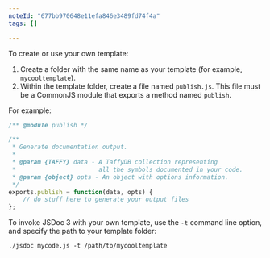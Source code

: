 ```yaml
---
noteId: "677bb970648e11efa846e3489fd74f4a"
tags: []

---
```


To create or use your own template:

1. Create a folder with the same name as your template (for example, `mycooltemplate`).
2. Within the template folder, create a file named `publish.js`. This file must be a CommonJS module that exports a method named `publish`.

For example:

````javascript
/** @module publish */

/**
 * Generate documentation output.
 *
 * @param {TAFFY} data - A TaffyDB collection representing
 *                       all the symbols documented in your code.
 * @param {object} opts - An object with options information.
 */
exports.publish = function(data, opts) {
    // do stuff here to generate your output files
};
````

To invoke JSDoc 3 with your own template, use the `-t` command line option, and specify the path to your template folder:

````
./jsdoc mycode.js -t /path/to/mycooltemplate
````
